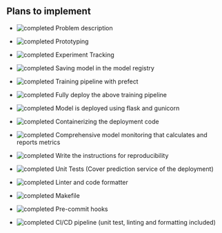 ## Plans to implement

- ![completed](https://via.placeholder.com/15/00ff00/000000?text=+) Problem description

- ![completed](https://via.placeholder.com/15/00ff00/000000?text=+) Prototyping

- ![completed](https://via.placeholder.com/15/00ff00/000000?text=+) Experiment Tracking

- ![completed](https://via.placeholder.com/15/00ff00/000000?text=+) Saving model in the model registry

- ![completed](https://via.placeholder.com/15/00ff00/000000?text=+) Training pipeline with prefect

- ![completed](https://via.placeholder.com/15/00ff00/000000?text=+) Fully deploy the above training pipeline

- ![completed](https://via.placeholder.com/15/00ff00/000000?text=+) Model is deployed using flask and gunicorn

- ![completed](https://via.placeholder.com/15/00ff00/000000?text=+) Containerizing the deployment code

- ![completed](https://via.placeholder.com/15/00ff00/000000?text=+) Comprehensive model monitoring that calculates and reports metrics

- ![completed](https://via.placeholder.com/15/00ff00/000000?text=+) Write the instructions for reproducibility

- ![completed](https://via.placeholder.com/15/00ff00/000000?text=+) Unit Tests (Cover prediction service of the deployment)

- ![completed](https://via.placeholder.com/15/00ff00/000000?text=+) Linter and code formatter

- ![completed](https://via.placeholder.com/15/00ff00/000000?text=+) Makefile

- ![completed](https://via.placeholder.com/15/00ff00/000000?text=+) Pre-commit hooks

- ![completed](https://via.placeholder.com/15/00ff00/000000?text=+) CI/CD pipeline (unit test, linting and formatting included)
